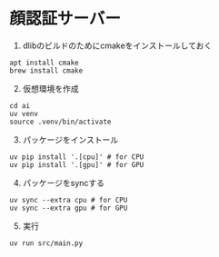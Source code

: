 # 顔認証サーバー

1. dlibのビルドのためにcmakeをインストールしておく
```
apt install cmake
brew install cmake
```

2. 仮想環境を作成
```
cd ai
uv venv
source .venv/bin/activate
```

3. パッケージをインストール
```
uv pip install '.[cpu]' # for CPU
uv pip install '.[gpu]' # for GPU
```

4. パッケージをsyncする
```
uv sync --extra cpu # for CPU
uv sync --extra gpu # for GPU
```

5. 実行
```
uv run src/main.py
```